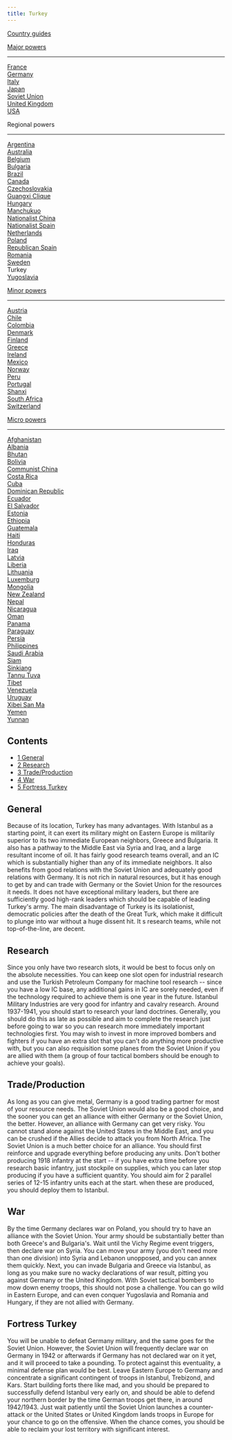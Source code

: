 ```yaml
---
title: Turkey
---
```

 [Country guides](/wiki/Country_guides "Country guides")

[Major powers](/wiki/Major_power "Major power")

* * *

[France](/wiki/France "France")  
[Germany](/wiki/Germany "Germany")  
[Italy](/wiki/Italy "Italy")  
[Japan](/wiki/Japan "Japan")  
[Soviet Union](/wiki/Soviet_Union "Soviet Union")  
[United Kingdom](/wiki/United_Kingdom "United Kingdom")  
[USA](/wiki/USA "USA")

Regional powers

* * *

[Argentina](/wiki/Argentina "Argentina")  
[Australia](/wiki/Australia "Australia")  
[Belgium](/wiki/Belgium "Belgium")  
[Bulgaria](/wiki/Bulgaria "Bulgaria")  
[Brazil](/wiki/Brazil "Brazil")  
[Canada](/wiki/Canada "Canada")  
[Czechoslovakia](/wiki/Czechoslovakia "Czechoslovakia")  
[Guangxi Clique](/wiki/Guangxi_Clique "Guangxi Clique")  
[Hungary](/wiki/Hungary "Hungary")  
[Manchukuo](/wiki/Manchukuo "Manchukuo")  
[Nationalist China](/wiki/Nationalist_China "Nationalist China")  
[Nationalist Spain](/wiki/Nationalist_Spain "Nationalist Spain")  
[Netherlands](/wiki/Netherlands "Netherlands")  
[Poland](/wiki/Poland "Poland")  
[Republican Spain](/wiki/Republican_Spain "Republican Spain")  
[Romania](/wiki/Romania "Romania")  
[Sweden](/wiki/Sweden "Sweden")  
Turkey  
[Yugoslavia](/wiki/Yugoslavia "Yugoslavia")

[Minor powers](/wiki/Minor_power "Minor power")

* * *

[Austria](/wiki/Austria "Austria")  
[Chile](/wiki/index.php?title=Chile&action=edit&redlink=1 "Chile (page does not exist)")  
[Colombia](/wiki/index.php?title=Colombia&action=edit&redlink=1 "Colombia (page does not exist)")  
[Denmark](/wiki/Denmark "Denmark")  
[Finland](/wiki/Finland "Finland")  
[Greece](/wiki/Greece "Greece")  
[Ireland](/wiki/Ireland "Ireland")  
[Mexico](/wiki/Mexico "Mexico")  
[Norway](/wiki/index.php?title=Norway&action=edit&redlink=1 "Norway (page does not exist)")  
[Peru](/wiki/Peru "Peru")  
[Portugal](/wiki/Portugal "Portugal")  
[Shanxi](/wiki/Shanxi "Shanxi")  
[South Africa](/wiki/South_Africa "South Africa")  
[Switzerland](/wiki/Switzerland "Switzerland")

[Micro powers](/wiki/Micro_power "Micro power")

* * *

[Afghanistan](/wiki/Afghanistan "Afghanistan")  
[Albania](/wiki/Albania "Albania")  
[Bhutan](/wiki/Bhutan "Bhutan")  
[Bolivia](/wiki/index.php?title=Bolivia&action=edit&redlink=1 "Bolivia (page does not exist)")  
[Communist China](/wiki/Communist_China "Communist China")  
[Costa Rica](/wiki/index.php?title=Costa_Rica&action=edit&redlink=1 "Costa Rica (page does not exist)")  
[Cuba](/wiki/Cuba "Cuba")  
[Dominican Republic](/wiki/Dominican_Republic "Dominican Republic")  
[Ecuador](/wiki/index.php?title=Ecuador&action=edit&redlink=1 "Ecuador (page does not exist)")  
[El Salvador](/wiki/index.php?title=El_Salvador&action=edit&redlink=1 "El Salvador (page does not exist)")  
[Estonia](/wiki/Estonia "Estonia")  
[Ethiopia](/wiki/Ethiopia "Ethiopia")  
[Guatemala](/wiki/Guatemala "Guatemala")  
[Haiti](/wiki/index.php?title=Haiti&action=edit&redlink=1 "Haiti (page does not exist)")  
[Honduras](/wiki/index.php?title=Honduras&action=edit&redlink=1 "Honduras (page does not exist)")  
[Iraq](/wiki/Iraq "Iraq")  
[Latvia](/wiki/Latvia "Latvia")  
[Liberia](/wiki/Liberia "Liberia")  
[Lithuania](/wiki/Lithuania "Lithuania")  
[Luxemburg](/wiki/Luxemburg "Luxemburg")  
[Mongolia](/wiki/Mongolia "Mongolia")  
[New Zealand](/wiki/New_Zealand "New Zealand")  
[Nepal](/wiki/index.php?title=Nepal&action=edit&redlink=1 "Nepal (page does not exist)")  
[Nicaragua](/wiki/index.php?title=Nicaragua&action=edit&redlink=1 "Nicaragua (page does not exist)")  
[Oman](/wiki/index.php?title=Oman&action=edit&redlink=1 "Oman (page does not exist)")  
[Panama](/wiki/index.php?title=Panama&action=edit&redlink=1 "Panama (page does not exist)")  
[Paraguay](/wiki/index.php?title=Paraguay&action=edit&redlink=1 "Paraguay (page does not exist)")  
[Persia](/wiki/Persia "Persia")  
[Philippines](/wiki/index.php?title=Philippines&action=edit&redlink=1 "Philippines (page does not exist)")  
[Saudi Arabia](/wiki/index.php?title=Saudi_Arabia&action=edit&redlink=1 "Saudi Arabia (page does not exist)")  
[Siam](/wiki/Siam "Siam")  
[Sinkiang](/wiki/index.php?title=Sinkiang&action=edit&redlink=1 "Sinkiang (page does not exist)")  
[Tannu Tuva](/wiki/Tannu_Tuva "Tannu Tuva")  
[Tibet](/wiki/index.php?title=Tibet&action=edit&redlink=1 "Tibet (page does not exist)")  
[Venezuela](/wiki/index.php?title=Venezuela&action=edit&redlink=1 "Venezuela (page does not exist)")  
[Uruguay](/wiki/index.php?title=Uruguay&action=edit&redlink=1 "Uruguay (page does not exist)")  
[Xibei San Ma](/wiki/Xibei_San_Ma "Xibei San Ma")  
[Yemen](/wiki/index.php?title=Yemen&action=edit&redlink=1 "Yemen (page does not exist)")  
[Yunnan](/wiki/Yunnan "Yunnan")

Contents
--------

*   [1 General](#General)
*   [2 Research](#Research)
*   [3 Trade/Production](#Trade.2FProduction)
*   [4 War](#War)
*   [5 Fortress Turkey](#Fortress_Turkey)

General
-------

Because of its location, Turkey has many advantages. With Istanbul as a starting point, it can exert its military might on Eastern Europe is militarily superior to its two immediate European neighbors, Greece and Bulgaria. It also has a pathway to the Middle East via Syria and Iraq, and a large resultant income of oil. It has fairly good research teams overall, and an IC which is substantially higher than any of its immediate neighbors. It also benefits from good relations with the Soviet Union and adequately good relations with Germany. It is not rich in natural resources, but it has enough to get by and can trade with Germany or the Soviet Union for the resources it needs. It does not have exceptional military leaders, but there are sufficiently good high-rank leaders which should be capable of leading Turkey's army. The main disadvantage of Turkey is its isolationist, democratic policies after the death of the Great Turk, which make it difficult to plunge into war without a huge dissent hit. It s research teams, while not top-of-the-line, are decent.

Research
--------

Since you only have two research slots, it would be best to focus only on the absolute necessities. You can keep one slot open for industrial research and use the Turkish Petroleum Company for machine tool research -- since you have a low IC base, any additional gains in IC are sorely needed, even if the technology required to achieve them is one year in the future. Istanbul Military Industries are very good for infantry and cavalry research. Around 1937-1941, you should start to research your land doctrines. Generally, you should do this as late as possible and aim to complete the research just before going to war so you can research more immediately important technologies first. You may wish to invest in more improved bombers and fighters if you have an extra slot that you can't do anything more productive with, but you can also requisition some planes from the Soviet Union if you are allied with them (a group of four tactical bombers should be enough to achieve your goals).

Trade/Production
----------------

As long as you can give metal, Germany is a good trading partner for most of your resource needs. The Soviet Union would also be a good choice, and the sooner you can get an alliance with either Germany or the Soviet Union, the better. However, an alliance with Germany can get very risky. You cannot stand alone against the United States in the Middle East, and you can be crushed if the Allies decide to attack you from North Africa. The Soviet Union is a much better choice for an alliance. You should first reinforce and upgrade everything before producing any units. Don't bother producing 1918 infantry at the start -- if you have extra time before you research basic infantry, just stockpile on supplies, which you can later stop producing if you have a sufficient quantity. You should aim for 2 parallel series of 12-15 infantry units each at the start. when these are produced, you should deploy them to Istanbul.

War
---

By the time Germany declares war on Poland, you should try to have an alliance with the Soviet Union. Your army should be substantially better than both Greece's and Bulgaria's. Wait until the Vichy Regime event triggers, then declare war on Syria. You can move your army (you don't need more than one division) into Syria and Lebanon unopposed, and you can annex them quickly. Next, you can invade Bulgaria and Greece via Istanbul, as long as you make sure no wacky declarations of war result, pitting you against Germany or the United Kingdom. With Soviet tactical bombers to mow down enemy troops, this should not pose a challenge. You can go wild in Eastern Europe, and can even conquer Yugoslavia and Romania and Hungary, if they are not allied with Germany.

Fortress Turkey
---------------

You will be unable to defeat Germany military, and the same goes for the Soviet Union. However, the Soviet Union will frequently declare war on Germany in 1942 or afterwards if Germany has not declared war on it yet, and it will proceed to take a pounding. To protect against this eventuality, a minimal defense plan would be best. Leave Eastern Europe to Germany and concentrate a significant contingent of troops in Istanbul, Trebizond, and Kars. Start building forts there like mad, and you should be prepared to successfully defend Istanbul very early on, and should be able to defend your northern border by the time German troops get there, in around 1942/1943. Just wait patiently until the Soviet Union launches a counter-attack or the United States or United Kingdom lands troops in Europe for your chance to go on the offensive. When the chance comes, you should be able to reclaim your lost territory with significant interest.